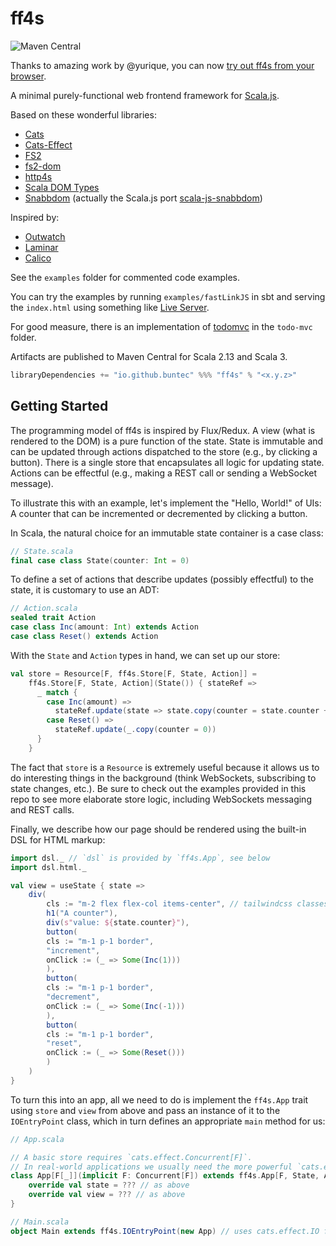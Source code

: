 # ff4s
![Maven Central](https://img.shields.io/maven-central/v/io.github.buntec/ff4s_sjs1_2.13)

Thanks to amazing work by @yurique, you can now [try out ff4s from your browser](https://scribble.ninja/).

A minimal purely-functional web frontend framework for [Scala.js](https://www.scala-js.org/).

Based on these wonderful libraries:
 - [Cats](https://typelevel.org/cats/)
 - [Cats-Effect](https://typelevel.org/cats-effect/)
 - [FS2](https://fs2.io/)
 - [fs2-dom](https://github.com/armanbilge/fs2-dom)
 - [http4s](https://http4s.org/)
 - [Scala DOM Types](https://github.com/raquo/scala-dom-types)
 - [Snabbdom](https://github.com/snabbdom/snabbdom) (actually the Scala.js port [scala-js-snabbdom](https://github.com/buntec/scala-js-snabbdom))

Inspired by:
  - [Outwatch](https://github.com/outwatch/outwatch)
  - [Laminar](https://github.com/raquo/Laminar)
  - [Calico](https://github.com/armanbilge/calico)

See the `examples` folder for commented code examples.

You can try the examples by running `examples/fastLinkJS` in sbt and serving
the `index.html` using something like [Live Server](https://www.npmjs.com/package/live-server).

For good measure, there is an implementation of [todomvc](https://github.com/tastejs/todomvc)
in the `todo-mvc` folder.

Artifacts are published to Maven Central for Scala 2.13 and Scala 3.

```scala
libraryDependencies += "io.github.buntec" %%% "ff4s" % "<x.y.z>"
```

## Getting Started

The programming model of ff4s is inspired by Flux/Redux.
A view (what is rendered to the DOM) is a pure function of the state.
State is immutable and can be updated through actions dispatched to the
store (e.g., by clicking a button).
There is a single store that encapsulates all logic for updating state.
Actions can be effectful (e.g., making a REST call or sending a WebSocket message).

To illustrate this with an example, let's implement the "Hello, World!" of UIs:
A counter that can be incremented or decremented by clicking a button.

In Scala, the natural choice for an immutable state container is a case class:

```scala
// State.scala
final case class State(counter: Int = 0)
```

To define a set of actions that describe updates (possibly effectful) to the state,
it is customary to use an ADT:

```scala
// Action.scala
sealed trait Action
case class Inc(amount: Int) extends Action
case class Reset() extends Action
```

With the `State` and `Action` types in hand, we can set up our store:

```scala
val store = Resource[F, ff4s.Store[F, State, Action]] = 
    ff4s.Store[F, State, Action](State()) { stateRef =>
      _ match {
        case Inc(amount) =>
          stateRef.update(state => state.copy(counter = state.counter + amount))
        case Reset() =>
          stateRef.update(_.copy(counter = 0))
      }
    }
```

The fact that `store` is a `Resource` is extremely useful because it allows
us to do interesting things in the background (think WebSockets,
subscribing to state changes, etc.).
Be sure to check out the examples provided in this repo to see more elaborate
store logic, including WebSockets messaging and REST calls.

Finally, we describe how our page should be rendered using the built-in DSL
for HTML markup:

```scala
import dsl._ // `dsl` is provided by `ff4s.App`, see below
import dsl.html._

val view = useState { state =>
    div(
        cls := "m-2 flex flex-col items-center", // tailwindcss classes
        h1("A counter"),
        div(s"value: ${state.counter}"),
        button(
        cls := "m-1 p-1 border",
        "increment",
        onClick := (_ => Some(Inc(1)))
        ),
        button(
        cls := "m-1 p-1 border",
        "decrement",
        onClick := (_ => Some(Inc(-1)))
        ),
        button(
        cls := "m-1 p-1 border",
        "reset",
        onClick := (_ => Some(Reset()))
        )
    )
}
```

To turn this into an app, all we need to do is implement the `ff4s.App`
trait using `store` and `view` from above and pass an
instance of it to the `IOEntryPoint` class, which in turn defines an
appropriate `main` method for us:

```scala
// App.scala

// A basic store requires `cats.effect.Concurrent[F]`.
// In real-world applications we usually need the more powerful `cats.effect.Async[F]`.
class App[F[_]](implicit F: Concurrent[F]) extends ff4s.App[F, State, Action] {
    override val state = ??? // as above
    override val view = ??? // as above
}

// Main.scala
object Main extends ff4s.IOEntryPoint(new App) // uses cats.effect.IO for F
```
